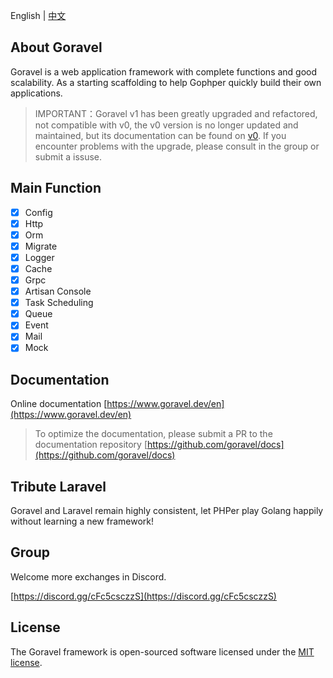 <!-- <p align="center"><img src="https://goravel.s3.us-east-2.amazonaws.com/goravel-word.png" width="300"></p> -->

English | [中文](../zh/README.md)

## About Goravel

Goravel is a web application framework with complete functions and good scalability. As a starting scaffolding to help Gophper quickly build their own applications.

> IMPORTANT：Goravel v1 has been greatly upgraded and refactored, not compatible with v0, the v0 version is no longer updated and maintained, but its documentation can be found on [v0](https://github.com/goravel/docs/tree/master/v0). If you encounter problems with the upgrade, please consult in the group or submit a issuse.

## Main Function

- [x] Config
- [x] Http
- [x] Orm
- [x] Migrate
- [x] Logger
- [x] Cache
- [x] Grpc
- [x] Artisan Console
- [x] Task Scheduling
- [x] Queue
- [x] Event
- [x] Mail
- [x] Mock

## Documentation

Online documentation [https://www.goravel.dev/en](https://www.goravel.dev/en)

> To optimize the documentation, please submit a PR to the documentation repository [https://github.com/goravel/docs](https://github.com/goravel/docs)

## Tribute Laravel

Goravel and Laravel remain highly consistent, let PHPer play Golang happily without learning a new framework!

## Group

Welcome more exchanges in Discord.

[https://discord.gg/cFc5csczzS](https://discord.gg/cFc5csczzS)

## License

The Goravel framework is open-sourced software licensed under the [MIT license](https://opensource.org/licenses/MIT).
